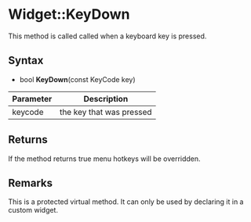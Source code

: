 # Widget::KeyDown

This method is called called when a keyboard key is pressed.

## Syntax

- bool **KeyDown**(const KeyCode key)


| Parameter | Description |
|---|---|
| keycode | the key that was pressed |

## Returns

If the method returns true menu hotkeys will be overridden.

## Remarks

This is a protected virtual method. It can only be used by declaring it in a custom widget.
